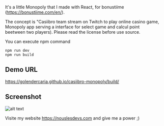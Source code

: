It's a little Monopoly that I made with React, for bonustiime (https://bonustiime.com/en/).

The concept is "Casiibro team stream on Twitch to play online casino game, Monopoly app serving a interface for select game and calcul point beetween two players). Please read the license before use source.

You can execute npm command 
```
npm run dev
npm run build
```

## Demo URL
https://golendercaria.github.io/casiibro-monopoly/build/

## Screenshot
![alt text](https://golendercaria.github.io/casiibro-monopoly/build/screenshot.jpg)

Visite my website https://nouslesdevs.com and give me a power ;)
